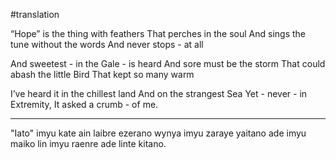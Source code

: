#translation

“Hope” is the thing with feathers
That perches in the soul
And sings the tune without the words
And never stops - at all

And sweetest - in the Gale - is heard
And sore must be the storm
That could abash the little Bird
That kept so many warm

I’ve heard it in the chillest land
And on the strangest Sea
Yet - never - in Extremity,
It asked a crumb - of me.

***

"Iato" imyu kate ain laibre ezerano
wynya imyu zaraye yaitano
ade imyu maiko lin imyu raenre
ade linte kitano.